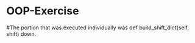 # OOP-Exercise
#The portion that was executed individually was def build_shift_dict(self, shift) down.
